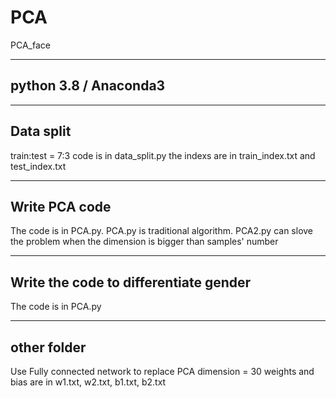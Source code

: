 # PCA
PCA_face
***
## python 3.8 / Anaconda3
***
## Data split
train:test = 7:3
code is in data_split.py
the indexs are in train_index.txt and test_index.txt
***
## Write PCA code
The code is in PCA.py.
PCA.py is traditional algorithm.
PCA2.py can slove the problem when the dimension is bigger than samples' number
***
## Write the code to differentiate gender
The code is in PCA.py
***
## other folder
Use Fully connected network to replace PCA
dimension = 30
weights and bias are in w1.txt, w2.txt, b1.txt, b2.txt
